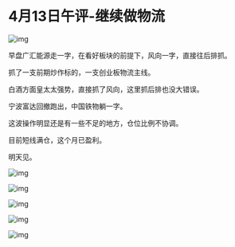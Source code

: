 # 4月13日午评-继续做物流

![img](https://pic3.zhimg.com/v2-cdd2cd70e4b09f2435ad426a0aad24aa_720w.png?source=d16d100b)

早盘广汇能源走一字，在看好板块的前提下，风向一字，直接往后排​抓。



抓了一支前期炒作标的，一支创业板物流主线。



白酒方面皇太太强势，直接​抓了风向，这里抓后排也没大错误。​



宁波富达回撤跑出，中国铁物​躺一字。



这波操作明显还是有一些不足的地方，​仓位比例不协调。



目前短线满仓，这个月已​盈利。



明天见。

![img](https://pic1.zhimg.com/80/v2-3ca9d5500f62ced9e8704d237c8e2bd4_1440w.jpg)

![img](https://pic2.zhimg.com/80/v2-343c4e52a51eab8c9aa95cb50b3d9461_1440w.jpg)

![img](https://pic3.zhimg.com/80/v2-caf41bbda8e279337ac95ea38d45ad6e_1440w.jpg)

![img](https://pic4.zhimg.com/80/v2-032a5aa5ba67c679e902c499163ccfcf_1440w.jpg)

![img](https://pic1.zhimg.com/80/v2-95b471cc320d4bbf0735e4df3ba45ec4_1440w.jpg)